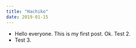 ```yaml
---
title: "Hachiko"
date: 2019-01-15
---
```


- Hello everyone. This is my first post. Ok. Test 2. 
- Test 3.
